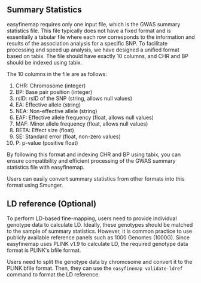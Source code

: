 ## Summary Statistics

easyfinemap requires only one input file, which is the GWAS summary statistics file. This file typically does not have a fixed format and is essentially a tabular file where each row corresponds to the information and results of the association analysis for a specific SNP. To facilitate processing and speed up analysis, we have designed a unified format based on tabix. The file should have exactly 10 columns, and CHR and BP should be indexed using tabix.

The 10 columns in the file are as follows:

1. CHR: Chromosome (integer)
2. BP: Base pair position (integer)
3. rsID: rsID of the SNP (string, allows null values)
4. EA: Effective allele (string)
5. NEA: Non-effective allele (string)
6. EAF: Effective allele frequency (float, allows null values)
7. MAF: Minor allele frequency (float, allows null values)
8. BETA: Effect size (float)
9. SE: Standard error (float, non-zero values)
10. P: p-value (positive float)

By following this format and indexing CHR and BP using tabix, you can ensure compatibility and efficient processing of the GWAS summary statistics file with easyfinemap.

Users can easily convert summary statistics from other formats into this format using Smunger.

## LD reference (Optional)
To perform LD-based fine-mapping, users need to provide individual genotype data to calculate LD. Ideally, these genotypes should be matched to the sample of summary statistics. However, it is common practice to use publicly available reference panels such as 1000 Genomes (1000G). Since easyfinemap uses PLINK v1.9 to calculate LD, the required genotype data format is PLINK's bfile format.

Users need to split the genotype data by chromosome and convert it to the PLINK bfile format. Then, they can use the `easyfinemap validate-ldref` command to format the LD reference.
